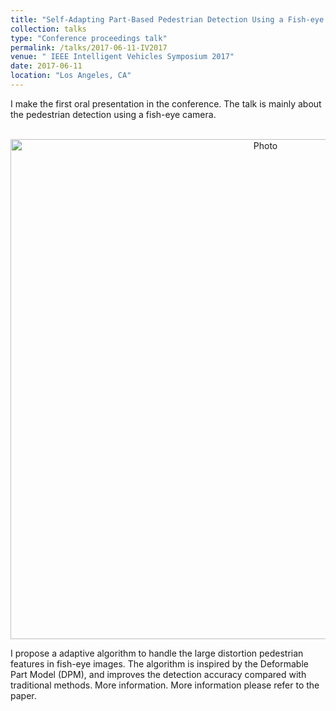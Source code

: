 ```yaml
---
title: "Self-Adapting Part-Based Pedestrian Detection Using a Fish-eye Camera"
collection: talks
type: "Conference proceedings talk"
permalink: /talks/2017-06-11-IV2017
venue: " IEEE Intelligent Vehicles Symposium 2017"
date: 2017-06-11
location: "Los Angeles, CA"
---
```

I make the first oral presentation in the conference. The talk is mainly about the pedestrian detection using a fish-eye camera.

<p align="center">
  <img src="https://qianyeqiang.github.io/images/IV2017.jpg?raw=true" alt="Photo" style="width: 800px;"/> 
</p>

I propose a adaptive algorithm to handle the large distortion pedestrian features in fish-eye images. The algorithm is inspired by the Deformable Part Model (DPM), and improves the detection accuracy compared with traditional methods. More information. More information please refer to the paper.
